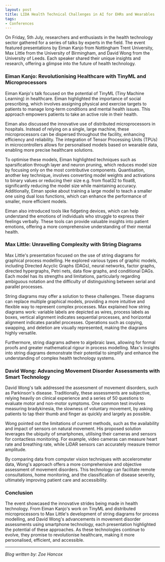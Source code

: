 ```yaml
---
layout: post
title: LIDA Health Technical Challenges in AI for EHRs and Wearables
tags:
- Conferences
---
```



On Friday, 5th July, researchers and enthusiasts in the health technology sector gathered for a series of talks by experts in the field. The event featured presentations by Eiman Kanjo from Nottingham Trent University, Max Little from the University of Birmingham, and David Wong from the University of Leeds. Each speaker shared their unique insights and research, offering a glimpse into the future of health technology.

### Eiman Kanjo: Revolutionising Healthcare with TinyML and Microprocessors

Eiman Kanjo's talk focused on the potential of TinyML (Tiny Machine Learning) in healthcare. Eiman highlighted the importance of social prescribing, which involves assigning physical and exercise targets to patients to manage long-term conditions and mental health issues. This approach empowers patients to take an active role in their health.

Eiman also discussed the innovative use of distributed microprocessors in hospitals. Instead of relying on a single, large machine, these microprocessors can be dispersed throughout the facility, enhancing efficiency and reliability. The integration of Tensor Processing Units (TPUs) in microcontrollers allows for personalised models based on wearable data, enabling more precise healthcare solutions.

To optimise these models, Eiman highlighted techniques such as sparsification through layer and neuron pruning, which reduces model size by focusing only on the most contributive components. Quantisation, another key technique, involves converting model weights and activations to binary values or reducing their size e.g. from float32 to float8, significantly reducing the model size while maintaining accuracy. Additionally, Eiman spoke about training a large model to teach a smaller one using dual loss functions, which can enhance the performance of smaller, more efficient models.

Eiman also introduced tools like fidgeting devices, which can help understand the emotions of individuals who struggle to express their feelings verbally. These tools can provide valuable insights into patient emotions, offering a more comprehensive understanding of their mental health.

### Max Little: Unravelling Complexity with String Diagrams

Max Little's presentation focused on the use of string diagrams for graphical process modelling. He explored various types of graphic models, including Directed Acyclic Graphs (DAGs), neural networks, factor graphs, directed hypergraphs, Petri nets, data flow graphs, and conditional DAGs. Each model has its strengths and limitations, particularly regarding ambiguous notation and the difficulty of distinguishing between serial and parallel processes.

String diagrams may offer a solution to these challenges. These diagrams can replace multiple graphical models, providing a more intuitive and flexible way to represent complex processes. Max explained how string diagrams work: variable labels are depicted as wires, process labels as boxes, vertical alignment indicates sequential processes, and horizontal alignment indicates parallel processes. Operations such as copying, swapping, and deletion are visually represented, making the diagrams highly versatile.

Furthermore, string diagrams adhere to algebraic laws, allowing for formal proofs and greater mathematical rigour in process modelling. Max's insights into string diagrams demonstrate their potential to simplify and enhance the understanding of complex health technology systems.

### David Wong: Advancing Movement Disorder Assessments with Smart Technology

David Wong's talk addressed the assessment of movement disorders, such as Parkinson's disease. Traditionally, these assessments are subjective, relying heavily on clinical experience and a series of 50 questions to evaluate motor and non-motor symptoms. One common test involves measuring bradykinesia, the slowness of voluntary movement, by asking patients to tap their thumb and finger as quickly and largely as possible.

Wong pointed out the limitations of current methods, such as the availability and impact of sensors on natural movement. His proposed solution leverages the ubiquity of smartphones, utilising their cameras and sensors for contactless monitoring. For example, video cameras can measure heart rate and breathing rate, while LiDAR sensors can accurately measure tremor amplitude.

By comparing data from computer vision techniques with accelerometer data, Wong's approach offers a more comprehensive and objective assessment of movement disorders. This technology can facilitate remote consultations, home monitoring, and the classification of disease severity, ultimately improving patient care and accessibility.

### Conclusion

The event showcased the innovative strides being made in health technology. From Eiman Kanjo's work on TinyML and distributed microprocessors to Max Little's development of string diagrams for process modelling, and David Wong's advancements in movement disorder assessments using smartphone technology, each presentation highlighted the potential of these approaches. As these technologies continue to evolve, they promise to revolutionise healthcare, making it more personalised, efficient, and accessible.


---

*Blog written by: Zoe Hancox*